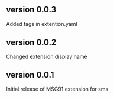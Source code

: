 ## version 0.0.3
Added tags in extention.yaml
## version 0.0.2
Changed extension display name
## version 0.0.1
Initial release of MSG91 extension for sms